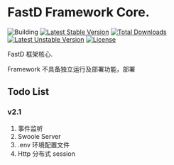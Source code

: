 # FastD Framework Core.

![Building](https://api.travis-ci.org/JanHuang/framework.svg?branch=master)
[![Latest Stable Version](https://poser.pugx.org/fastd/framework/v/stable)](https://packagist.org/packages/fastd/framework) [![Total Downloads](https://poser.pugx.org/fastd/framework/downloads)](https://packagist.org/packages/fastd/framework) [![Latest Unstable Version](https://poser.pugx.org/fastd/framework/v/unstable)](https://packagist.org/packages/fastd/framework) [![License](https://poser.pugx.org/fastd/framework/license)](https://packagist.org/packages/fastd/framework)

FastD 框架核心.

Framework 不具备独立运行及部署功能，部署

## Todo List

### v2.1

1. 事件监听
2. Swoole Server
3. .env 环境配置文件
4. Http 分布式 session
